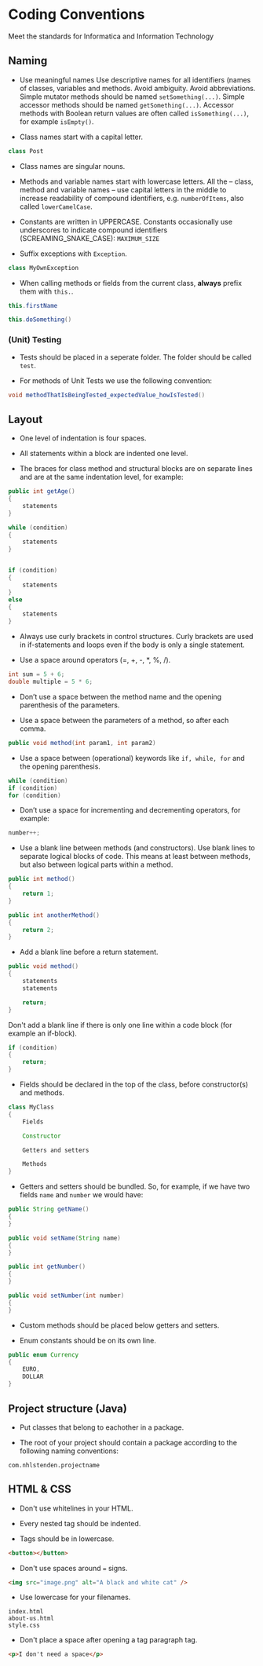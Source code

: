 # Coding Conventions
Meet the standards for Informatica and Information Technology

## Naming

- Use meaningful names
Use descriptive names for all identifiers (names of classes, variables and methods. Avoid ambiguity. Avoid abbreviations.
Simple mutator methods should be named `setSomething(...)`.
Simple accessor methods should be named `getSomething(...)`.
Accessor methods with Boolean return values are often called `isSomething(...)`, for example `isEmpty()`.	

- Class names start with a capital letter.

```java
class Post
```

- Class names are singular nouns.

- Methods and variable names start with lowercase letters.
All the – class, method and variable names – use capital letters in the middle to increase readability of compound identifiers, e.g. `numberOfItems`, also called `lowerCamelCase`.

- Constants are written in UPPERCASE.
Constants occasionally use underscores to indicate compound identifiers (SCREAMING_SNAKE_CASE): 
`MAXIMUM_SIZE`

- Suffix exceptions with `Exception`.

```java
class MyOwnException
```

- When calling methods or fields from the current class, **always** prefix them with `this.`.

```java
this.firstName

this.doSomething()
```

### (Unit) Testing

- Tests should be placed in a seperate folder. The folder should be called `test`. 

- For methods of Unit Tests we use the following convention:

```java
void methodThatIsBeingTested_expectedValue_howIsTested()
```

## Layout

- One level of indentation is four spaces.

- All statements within a block are indented one level. 
- The braces for class method and structural blocks are on separate lines and are at the same indentation level, for example:

```java
public int getAge()
{
    statements
}

while (condition)
{
    statements
}


if (condition)
{
    statements
}
else
{
    statements
}
```

- Always use curly brackets in control structures. Curly brackets are used in if-statements and loops even if the body is only a single statement.

- Use a space around operators (=, +, -, *, %, /).

```java
int sum = 5 + 6;
double multiple = 5 * 6;
```

- Don’t use a space between the method name and the opening parenthesis of the parameters.

- Use a space between the parameters of a method, so after each comma.

```java
public void method(int param1, int param2)
```

- Use a space between (operational) keywords like `if, while, for` and the opening parenthesis.

```java
while (condition)
if (condition)
for (condition)
```

- Don’t use a space for incrementing and decrementing operators, for example:

```java
number++;
```

- Use a blank line between methods (and constructors). Use blank lines to separate logical blocks of code. This means at least between methods, but also between logical parts within a method.

```java
public int method()
{
    return 1;
}

public int anotherMethod()
{
    return 2;
}
```

- Add a blank line before a return statement.

```java
public void method()
{
    statements
    statements

    return;
}
```

Don't add a blank line if there is only one line within a code block (for example an if-block).

```java
if (condition) 
{
    return;
}
```

- Fields should be declared in the top of the class, before constructor(s) and methods.

```java
class MyClass
{
    Fields

    Constructor

    Getters and setters

    Methods
}
```

- Getters and setters should be bundled. So, for example, if we have two fields `name` and `number` we would have:

```java
public String getName()
{
}

public void setName(String name)
{
}

public int getNumber()
{
}

public void setNumber(int number)
{
}
```

- Custom methods should be placed below getters and setters.

- Enum constants should be on its own line.

```java
public enum Currency
{
    EURO,
    DOLLAR
}
```

## Project structure (Java)

- Put classes that belong to eachother in a package.

- The root of your project should contain a package according to the following naming conventions:

```text
com.nhlstenden.projectname
```

## HTML & CSS

- Don't use whitelines in your HTML.

- Every nested tag should be indented.

- Tags should be in lowercase.

```html
<button></button>
```

- Don't use spaces around `=` signs.

```html
<img src="image.png" alt="A black and white cat" />
```

- Use lowercase for your filenames.

```
index.html
about-us.html
style.css
```

- Don't place a space after opening a tag paragraph tag.

```html
<p>I don't need a space</p>
```